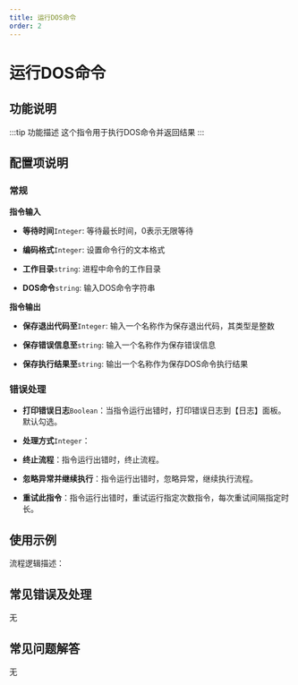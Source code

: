```yaml
---
title: 运行DOS命令
order: 2
---
```


# 运行DOS命令

## 功能说明

:::tip 功能描述
这个指令用于执行DOS命令并返回结果
:::

## 配置项说明

### 常规

**指令输入**

- **等待时间**`Integer`: 等待最长时间，0表示无限等待

- **编码格式**`Integer`: 设置命令行的文本格式

- **工作目录**`string`: 进程中命令的工作目录

- **DOS命令**`string`: 输入DOS命令字符串


**指令输出**

- **保存退出代码至**`Integer`: 输入一个名称作为保存退出代码，其类型是整数

- **保存错误信息至**`string`: 输入一个名称作为保存错误信息

- **保存执行结果至**`string`: 输出一个名称作为保存DOS命令执行结果

### 错误处理

- **打印错误日志**`Boolean`：当指令运行出错时，打印错误日志到【日志】面板。默认勾选。

- **处理方式**`Integer`：

 - **终止流程**：指令运行出错时，终止流程。

 - **忽略异常并继续执行**：指令运行出错时，忽略异常，继续执行流程。

 - **重试此指令**：指令运行出错时，重试运行指定次数指令，每次重试间隔指定时长。

## 使用示例

流程逻辑描述：

## 常见错误及处理

无

## 常见问题解答

无

